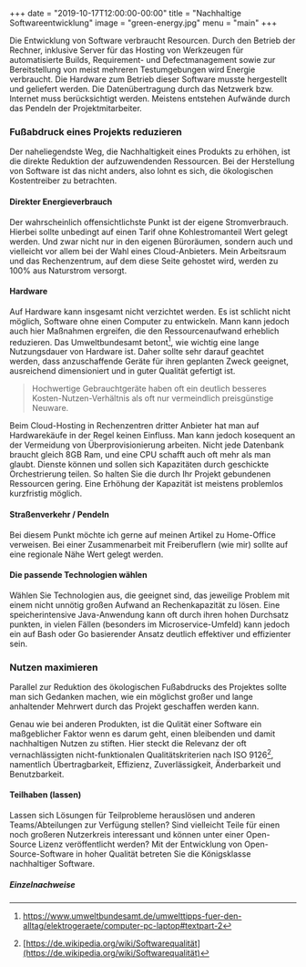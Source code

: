 +++
date = "2019-10-17T12:00:00-00:00"
title = "Nachhaltige Softwareentwicklung"
image = "green-energy.jpg"
menu = "main"
+++

Die Entwicklung von Software verbraucht Resourcen. Durch den Betrieb der Rechner, inklusive Server für das Hosting von Werkzeugen für automatisierte Builds, Requirement- und 
Defectmanagement sowie zur Bereitstellung von meist mehreren Testumgebungen wird Energie verbraucht. Die Hardware zum Betrieb dieser Software musste hergestellt und geliefert werden. 
Die Datenübertragung durch das Netzwerk bzw. Internet muss berücksichtigt werden. Meistens entstehen Aufwände durch das Pendeln der Projektmitarbeiter.
<!--more-->

### Fußabdruck eines Projekts reduzieren
Der naheliegendste Weg, die Nachhaltigkeit eines Produkts zu erhöhen, ist die direkte Reduktion der aufzuwendenden Ressourcen. Bei der Herstellung von Software ist das nicht anders, also lohnt es sich, die ökologischen Kostentreiber zu betrachten.

#### Direkter Energieverbrauch
Der wahrscheinlich offensichtlichste Punkt ist der eigene Stromverbrauch. 
Hierbei sollte unbedingt auf einen Tarif ohne Kohlestromanteil Wert gelegt werden. Und zwar nicht nur in den eigenen Büroräumen, sondern auch und vielleicht vor allem bei der Wahl eines Cloud-Anbieters. Mein Arbeitsraum und das Rechenzentrum, auf dem diese Seite gehostet wird, werden zu 100% aus Naturstrom versorgt.

#### Hardware
Auf Hardware kann insgesamt nicht verzichtet werden. Es ist schlicht nicht möglich, Software ohne einen Computer zu entwickeln. Mann kann jedoch auch hier Maßnahmen ergreifen, die den Ressourcenaufwand erheblich reduzieren. Das Umweltbundesamt betont[^1], wie wichtig eine lange Nutzungsdauer von Hardware ist. Daher sollte sehr darauf geachtet werden, dass anzuschaffende Geräte für ihren geplanten Zweck geeignet, ausreichend dimensioniert und in guter Qualität gefertigt ist.

> Hochwertige Gebrauchtgeräte haben oft ein deutlich besseres Kosten-Nutzen-Verhältnis als oft nur vermeindlich preisgünstige Neuware.

Beim Cloud-Hosting in Rechenzentren dritter Anbieter hat man auf Hardwarekäufe in der Regel keinen Einfluss. Man kann jedoch kosequent an der Vermeidung von Überprovisionierung arbeiten. 
Nicht jede Datenbank braucht gleich 8GB Ram, und eine CPU schafft auch oft mehr als man glaubt. 
Dienste können und sollen sich Kapazitäten durch geschickte Orchestrierung teilen. So halten Sie die durch Ihr Projekt gebundenen Ressourcen gering. 
Eine Erhöhung der Kapazität ist meistens problemlos kurzfristig möglich.

#### Straßenverkehr / Pendeln
Bei diesem Punkt möchte ich gerne auf meinen Artikel zu Home-Office verweisen. Bei einer Zusammenarbeit mit Freiberuflern (wie mir) sollte auf eine regionale Nähe Wert gelegt werden.

#### Die passende Technologien wählen
Wählen Sie Technologien aus, die geeignet sind, das jeweilige Problem mit einem nicht unnötig großen Aufwand an Rechenkapazität zu lösen. Eine speicherintensive Java-Anwendung kann oft durch ihren hohen Durchsatz punkten, in vielen Fällen (besonders im Microservice-Umfeld) kann jedoch ein auf Bash oder Go basierender Ansatz deutlich effektiver und effizienter sein.

### Nutzen maximieren
Parallel zur Reduktion des ökologischen Fußabdrucks des Projektes sollte man sich Gedanken machen, wie ein möglichst großer und lange anhaltender Mehrwert durch das Projekt geschaffen werden kann.

Genau wie bei anderen Produkten, ist die Qulität einer Software ein maßgeblicher Faktor wenn es darum geht, einen bleibenden und damit nachhaltigen Nutzen zu stiften. Hier steckt die Relevanz der oft vernachlässigten nicht-funktionalen Qualitätskriterien nach ISO 9126[^2], namentlich Übertragbarkeit, Effizienz, Zuverlässigkeit, Änderbarkeit und Benutzbarkeit.

#### Teilhaben (lassen)
Lassen sich Lösungen für Teilprobleme herauslösen und anderen Teams/Abteilungen zur Verfügung stellen? Sind vielleicht Teile für einen noch großeren Nutzerkreis interessant und können unter einer Open-Source Lizenz veröffentlicht werden? Mit der Entwicklung von Open-Source-Software in hoher Qualität betreten Sie die Königsklasse nachhaltiger Software.

##### Einzelnachweise
 [^1]: https://www.umweltbundesamt.de/umwelttipps-fuer-den-alltag/elektrogeraete/computer-pc-laptop#textpart-2 
 [^2]: [https://de.wikipedia.org/wiki/Softwarequalität](https://de.wikipedia.org/wiki/Softwarequalität)
